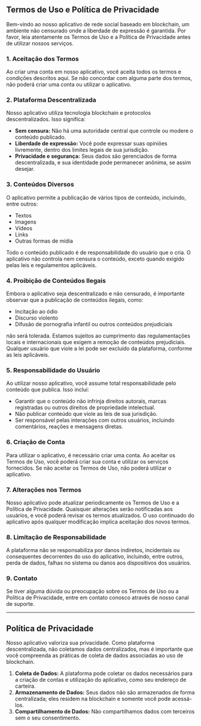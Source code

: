 
## Termos de Uso e Política de Privacidade

Bem-vindo ao nosso aplicativo de rede social baseado em blockchain, um ambiente não censurado onde a liberdade de expressão é garantida. Por favor, leia atentamente os Termos de Uso e a Política de Privacidade antes de utilizar nossos serviços.

### 1. Aceitação dos Termos

Ao criar uma conta em nosso aplicativo, você aceita todos os termos e condições descritos aqui. Se não concordar com alguma parte dos termos, não poderá criar uma conta ou utilizar o aplicativo.

### 2. Plataforma Descentralizada

Nosso aplicativo utiliza tecnologia blockchain e protocolos descentralizados. Isso significa:

- **Sem censura:** Não há uma autoridade central que controle ou modere o conteúdo publicado.
- **Liberdade de expressão:** Você pode expressar suas opiniões livremente, dentro dos limites legais de sua jurisdição.
- **Privacidade e segurança:** Seus dados são gerenciados de forma descentralizada, e sua identidade pode permanecer anônima, se assim desejar.

### 3. Conteúdos Diversos

O aplicativo permite a publicação de vários tipos de conteúdo, incluindo, entre outros:

- Textos
- Imagens
- Vídeos
- Links
- Outras formas de mídia

Todo o conteúdo publicado é de responsabilidade do usuário que o cria. O aplicativo não controla nem censura o conteúdo, exceto quando exigido pelas leis e regulamentos aplicáveis.

### 4. Proibição de Conteúdos Ilegais

Embora o aplicativo seja descentralizado e não censurado, é importante observar que a publicação de conteúdos ilegais, como:

- Incitação ao ódio
- Discurso violento
- Difusão de pornografia infantil ou outros conteúdos prejudiciais

não será tolerada. Estamos sujeitos ao cumprimento das regulamentações locais e internacionais que exigem a remoção de conteúdos prejudiciais. Qualquer usuário que viole a lei pode ser excluído da plataforma, conforme as leis aplicáveis.

### 5. Responsabilidade do Usuário

Ao utilizar nosso aplicativo, você assume total responsabilidade pelo conteúdo que publica. Isso inclui:

- Garantir que o conteúdo não infrinja direitos autorais, marcas registradas ou outros direitos de propriedade intelectual.
- Não publicar conteúdo que viole as leis de sua jurisdição.
- Ser responsável pelas interações com outros usuários, incluindo comentários, reações e mensagens diretas.

### 6. Criação de Conta

Para utilizar o aplicativo, é necessário criar uma conta. Ao aceitar os Termos de Uso, você poderá criar sua conta e utilizar os serviços fornecidos. Se não aceitar os Termos de Uso, não poderá utilizar o aplicativo.

### 7. Alterações nos Termos

Nosso aplicativo pode atualizar periodicamente os Termos de Uso e a Política de Privacidade. Quaisquer alterações serão notificadas aos usuários, e você poderá revisar os termos atualizados. O uso continuado do aplicativo após qualquer modificação implica aceitação dos novos termos.

### 8. Limitação de Responsabilidade

A plataforma não se responsabiliza por danos indiretos, incidentais ou consequentes decorrentes do uso do aplicativo, incluindo, entre outros, perda de dados, falhas no sistema ou danos aos dispositivos dos usuários.

### 9. Contato

Se tiver alguma dúvida ou preocupação sobre os Termos de Uso ou a Política de Privacidade, entre em contato conosco através de nosso canal de suporte.

---

## Política de Privacidade

Nosso aplicativo valoriza sua privacidade. Como plataforma descentralizada, não coletamos dados centralizados, mas é importante que você compreenda as práticas de coleta de dados associadas ao uso de blockchain.

1. **Coleta de Dados:** A plataforma pode coletar os dados necessários para a criação de contas e utilização do aplicativo, como seu endereço de carteira.
2. **Armazenamento de Dados:** Seus dados não são armazenados de forma centralizada; eles residem na blockchain e somente você pode acessá-los.
3. **Compartilhamento de Dados:** Não compartilhamos dados com terceiros sem o seu consentimento.
